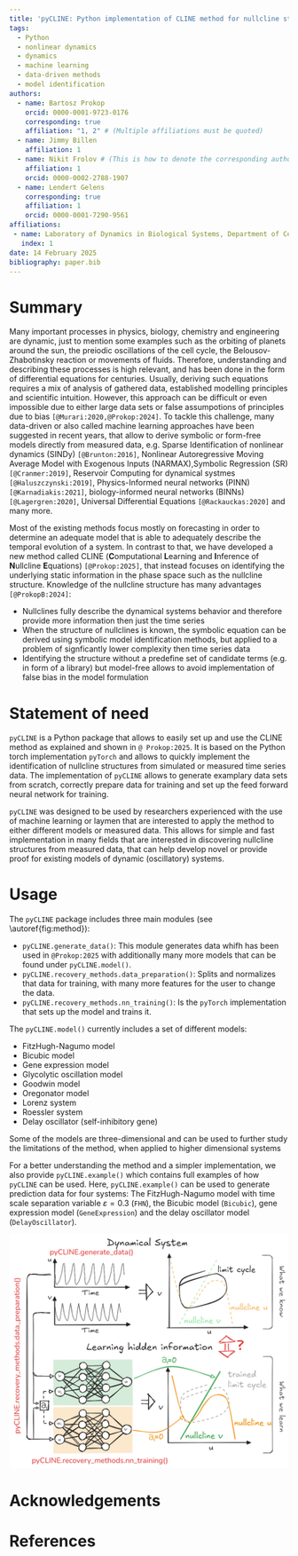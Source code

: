 ```yaml
---
title: 'pyCLINE: Python implementation of CLINE method for nullcline structure discovery'
tags:
  - Python
  - nonlinear dynamics
  - dynamics
  - machine learning
  - data-driven methods
  - model identification
authors:
  - name: Bartosz Prokop
    orcid: 0000-0001-9723-0176
    corresponding: true
    affiliation: "1, 2" # (Multiple affiliations must be quoted)
  - name: Jimmy Billen
    affiliation: 1
  - name: Nikit Frolov # (This is how to denote the corresponding author)
    affiliation: 1
    orcid: 0000-0002-2788-1907
  - name: Lendert Gelens
    corresponding: true
    affiliation: 1
    orcid: 0000-0001-7290-9561
affiliations:
 - name: Laboratory of Dynamics in Biological Systems, Department of Cellular and Mollecular Medicine, KU Leuven
   index: 1
date: 14 February 2025
bibliography: paper.bib
---
```


# Summary

Many important processes in physics, biology, chemistry and engineering are dynamic, just to mention some examples such as the orbiting of planets around the sun, the preiodic oscillations of the cell cycle, the Belousov-Zhabotinsky reaction or movements of fluids. 
Therefore, understanding and describing these processes is high relevant, and has been done in the form of differential equations for centuries. 
Usually, deriving such equations requires a mix of analysis of gathered data, established modelling principles and scientific intuition. 
However, this approach can be difficult or even impossible due to either large data sets or false assumpotions of principles due to bias `[@Murari:2020,@Prokop:2024]`. 
To tackle this challenge, many data-driven or also called machine learning approaches have been suggested in recent years, that allow to derive symbolic or form-free models directly from measured data, e.g. Sparse Identification of nonlinear dynamics (SINDy) 
`[@Brunton:2016]`, Nonlinear Autoregressive Moving Average Model with Exogenous Inputs (NARMAX),Symbolic Regression (SR)`[@Cranmer:2019]`, Reservoir Computing for dynamical systmes `[@Haluszczynski:2019]`, Physics-Informed neural networks (PINN)`[@Karnadiakis:2021]`, biology-informed neural networks (BINNs) `[@Lagergren:2020]`, Universal Differential Equations `[@Rackauckas:2020]` and many more. 

Most of the existing methods focus mostly on forecasting in order to determine an adequate model that is able to adequately describe the temporal evolution of a system. 
In contrast to that, we have developed a new method called CLINE (**C**omputational **L**earning and **I**nference of **N**ullcline **E**quations) `[@Prokop:2025]`, that instead focuses on identifying the underlying static information in the phase space such as the nullcline structure. 
Knowledge of the nullcline structure has many advantages `[@ProkopB:2024]`: 
- Nullclines fully describe the dynamical systems behavior and therefore provide more information then just the time series
- When the structure of nullclines is known, the symbolic equation can be derived using symbolic model identification methods, but applied to a problem of signficantly lower complexity then time series data
- Identifying the structure without a predefine set of candidate terms (e.g. in form of a library) but model-free allows to avoid implementation of false bias in the model formulation

# Statement of need

`pyCLINE` is a Python package that allows to easily set up and use the CLINE method as explained and shown in `@ Prokop:2025`. It is based on the Python torch implementation `pyTorch` and allows to quickly implement the identification of nullcline structures from simulated or measured time series data. 
The implementation of `pyCLINE` allows to generate examplary data sets from scratch, correctly prepare data for training and set up the feed forward neural network for training. 

`pyCLINE` was designed to be used by researchers experienced with the use of machine learning or laymen that are interested to apply the method to either different models or measured data. 
This allows for simple and fast implementation in many fields that are interested in discovering nullcline structures from measured data, that can help develop novel or provide proof for existing models of dynamic (oscillatory) systems.

# Usage

The `pyCLINE` package includes three main modules (see \autoref{fig:method}): 
 - `pyCLINE.generate_data()`: This module generates data whifh has been used in `@Prokop:2025` with additionally many more models that can be found under `pyCLINE.model()`.
 - `pyCLINE.recovery_methods.data_preparation()`: Splits and normalizes that data for training, with many more features for the user to change the data.
 - `pyCLINE.recovery_methods.nn_training()`: Is the `pyTorch` implementation that sets up the model and trains it.

The `pyCLINE.model()` currently includes a set of different models: 
 - FitzHugh-Nagumo model
 - Bicubic model
 - Gene expression model
 - Glycolytic oscillation model
 - Goodwin model
 - Oregonator model
 - Lorenz system
 - Roessler system
 - Delay oscillator (self-inhibitory gene)

Some of the models are three-dimensional and can be used to further study the limitations of the method, when applied to higher dimensional systems

For a better understanding the method and a simpler implementation, we also provide `pyCLINE.example()` which contains full examples of how `pyCLINE` can be used.
Here, `pyCLINE.example()` can be used to generate prediction data for four systems: The FitzHugh-Nagumo model with time scale separation variable $\varepsilon=0.3$ (`FHN`), the Bicubic model (`Bicubic`), gene expression model (`GeneExpression`) and the delay oscillator model (`DelayOscillator`).

![The method CLINE explained by using Figure 1 from `@Prokop:2025`. In red the main modules of the `pyCLINE` package are shown \label{fig:method}](figures/introduction_manuscript_1.png)


# Acknowledgements


# References